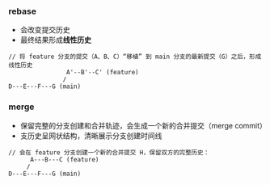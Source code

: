 ### rebase 
- 会改变提交历史
- 最终结果形成**线性历史**
```
// 将 feature 分支的提交（A、B、C）“移植” 到 main 分支的最新提交（G）之后，形成线性历史
                A'--B'--C' (feature)
               /
D---E---F---G (main)
```

### merge 
- 保留完整的分支创建和合并轨迹，会生成一个新的合并提交（merge commit）
- 支历史呈网状结构，清晰展示分支创建时间线

```
// 会在 feature 分支创建一个新的合并提交 H，保留双方的完整历史：
      A---B---C (feature)
     /
D---E---F---G (main)
```